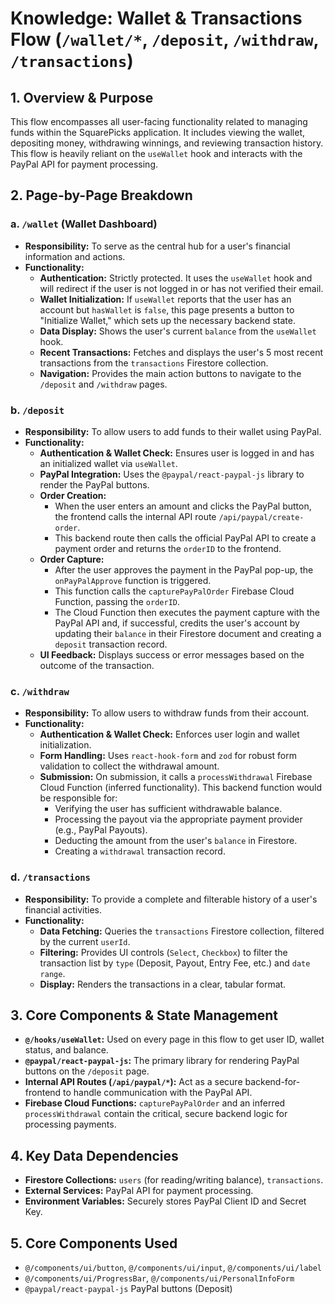 # Knowledge: Wallet & Transactions Flow (`/wallet/*`, `/deposit`, `/withdraw`, `/transactions`)

## 1. Overview & Purpose

This flow encompasses all user-facing functionality related to managing funds within the SquarePicks application. It includes viewing the wallet, depositing money, withdrawing winnings, and reviewing transaction history. This flow is heavily reliant on the `useWallet` hook and interacts with the PayPal API for payment processing.

## 2. Page-by-Page Breakdown

### a. `/wallet` (Wallet Dashboard)

-   **Responsibility:** To serve as the central hub for a user's financial information and actions.
-   **Functionality:**
    -   **Authentication:** Strictly protected. It uses the `useWallet` hook and will redirect if the user is not logged in or has not verified their email.
    -   **Wallet Initialization:** If `useWallet` reports that the user has an account but `hasWallet` is `false`, this page presents a button to "Initialize Wallet," which sets up the necessary backend state.
    -   **Data Display:** Shows the user's current `balance` from the `useWallet` hook.
    -   **Recent Transactions:** Fetches and displays the user's 5 most recent transactions from the `transactions` Firestore collection.
    -   **Navigation:** Provides the main action buttons to navigate to the `/deposit` and `/withdraw` pages.

### b. `/deposit`

-   **Responsibility:** To allow users to add funds to their wallet using PayPal.
-   **Functionality:**
    -   **Authentication & Wallet Check:** Ensures user is logged in and has an initialized wallet via `useWallet`.
    -   **PayPal Integration:** Uses the `@paypal/react-paypal-js` library to render the PayPal buttons.
    -   **Order Creation:**
        -   When the user enters an amount and clicks the PayPal button, the frontend calls the internal API route `/api/paypal/create-order`.
        -   This backend route then calls the official PayPal API to create a payment order and returns the `orderID` to the frontend.
    -   **Order Capture:**
        -   After the user approves the payment in the PayPal pop-up, the `onPayPalApprove` function is triggered.
        -   This function calls the `capturePayPalOrder` Firebase Cloud Function, passing the `orderID`.
        -   The Cloud Function then executes the payment capture with the PayPal API and, if successful, credits the user's account by updating their `balance` in their Firestore document and creating a `deposit` transaction record.
    -   **UI Feedback:** Displays success or error messages based on the outcome of the transaction.

### c. `/withdraw`

-   **Responsibility:** To allow users to withdraw funds from their account.
-   **Functionality:**
    -   **Authentication & Wallet Check:** Enforces user login and wallet initialization.
    -   **Form Handling:** Uses `react-hook-form` and `zod` for robust form validation to collect the withdrawal amount.
    -   **Submission:** On submission, it calls a `processWithdrawal` Firebase Cloud Function (inferred functionality). This backend function would be responsible for:
        -   Verifying the user has sufficient withdrawable balance.
        -   Processing the payout via the appropriate payment provider (e.g., PayPal Payouts).
        -   Deducting the amount from the user's `balance` in Firestore.
        -   Creating a `withdrawal` transaction record.

### d. `/transactions`

-   **Responsibility:** To provide a complete and filterable history of a user's financial activities.
-   **Functionality:**
    -   **Data Fetching:** Queries the `transactions` Firestore collection, filtered by the current `userId`.
    -   **Filtering:** Provides UI controls (`Select`, `Checkbox`) to filter the transaction list by `type` (Deposit, Payout, Entry Fee, etc.) and `date range`.
    -   **Display:** Renders the transactions in a clear, tabular format.

## 3. Core Components & State Management

-   **`@/hooks/useWallet`:** Used on every page in this flow to get user ID, wallet status, and balance.
-   **`@paypal/react-paypal-js`:** The primary library for rendering PayPal buttons on the `/deposit` page.
-   **Internal API Routes (`/api/paypal/*`):** Act as a secure backend-for-frontend to handle communication with the PayPal API.
-   **Firebase Cloud Functions:** `capturePayPalOrder` and an inferred `processWithdrawal` contain the critical, secure backend logic for processing payments.

## 4. Key Data Dependencies

-   **Firestore Collections:** `users` (for reading/writing balance), `transactions`.
-   **External Services:** PayPal API for payment processing.
-   **Environment Variables:** Securely stores PayPal Client ID and Secret Key. 

## 5. Core Components Used

- `@/components/ui/button`, `@/components/ui/input`, `@/components/ui/label`
- `@/components/ui/ProgressBar`, `@/components/ui/PersonalInfoForm`
- `@paypal/react-paypal-js` PayPal buttons (Deposit) 